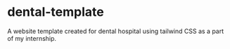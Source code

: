 # dental-template
A website template created for dental hospital using tailwind CSS as a part of my internship.
